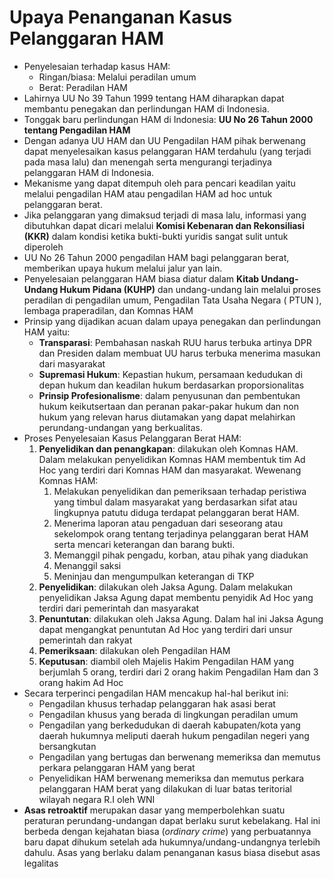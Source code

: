 # Upaya Penanganan Kasus Pelanggaran HAM

- Penyelesaian terhadap kasus HAM:
    - Ringan/biasa: Melalui peradilan umum
    - Berat: Peradilan HAM
- Lahirnya UU No 39 Tahun 1999 tentang HAM diharapkan dapat membantu penegakan dan perlindungan HAM di Indonesia.
- Tonggak baru perlindungan HAM di Indonesia: **UU No 26 Tahun 2000 tentang Pengadilan HAM**
- Dengan adanya UU HAM dan UU Pengadilan HAM pihak berwenang dapat menyelesaikan kasus pelanggaran HAM terdahulu (yang terjadi pada masa lalu) dan menengah serta mengurangi terjadinya pelanggaran HAM di Indonesia.
- Mekanisme yang dapat ditempuh oleh para pencari keadilan yaitu melalui pengadilan HAM atau pengadilan HAM ad hoc untuk pelanggaran berat. 
- Jika pelanggaran yang dimaksud terjadi di masa lalu, informasi yang dibutuhkan dapat dicari melalui **Komisi Kebenaran dan Rekonsiliasi (KKR)** dalam kondisi ketika bukti-bukti yuridis sangat sulit untuk diperoleh
- UU No 26 Tahun 2000 pengadilan HAM bagi pelanggaran berat, memberikan upaya hukum melalui jalur yan lain.
- Penyelesaian pelanggaran HAM biasa diatur dalam **Kitab Undang-Undang Hukum Pidana (KUHP)** dan undang-undang lain melalui proses peradilan di pengadilan umum, Pengadilan Tata Usaha Negara ( PTUN ), lembaga praperadilan, dan Komnas HAM
- Prinsip yang dijadikan acuan dalam upaya penegakan dan perlindungan HAM yaitu:
    - **Transparasi**: Pembahasan naskah RUU harus terbuka artinya DPR dan Presiden dalam membuat UU harus terbuka menerima masukan dari masyarakat
    - **Supremasi Hukum**: Kepastian hukum, persamaan kedudukan di depan hukum dan keadilan hukum berdasarkan proporsionalitas
    - **Prinsip Profesionalisme**: dalam penyusunan dan pembentukan hukum keikutsertaan dan peranan pakar-pakar hukum dan non hukum yang relevan harus diutamakan yang dapat melahirkan perundang-undangan yang berkualitas.
- Proses Penyelesaian Kasus Pelanggaran Berat HAM:
    1. **Penyelidikan dan penangkapan**: dilakukan oleh Komnas HAM. Dalam melakukan penyelidikan Komnas HAM membentuk tim Ad Hoc yang terdiri dari Komnas HAM dan masyarakat. Wewenang Komnas HAM:
        1. Melakukan penyelidikan dan pemeriksaan terhadap peristiwa yang timbul dalam masyarakat yang berdasarkan sifat atau lingkupnya patutu diduga terdapat pelanggaran berat HAM.
        2. Menerima laporan atau pengaduan dari seseorang atau sekelompok orang tentang terjadinya pelanggaran berat HAM serta mencari keterangan dan barang bukti.
        3. Memanggil pihak pengadu, korban, atau pihak yang diadukan
        4. Menanggil saksi
        5. Meninjau dan mengumpulkan keterangan di TKP
    2. **Penyelidikan**: dilakukan oleh Jaksa Agung. Dalam melakukan penyelidikan Jaksa Agung dapat membentu penyidik Ad Hoc yang terdiri dari pemerintah dan masyarakat
    3. **Penuntutan**: dilakukan oleh Jaksa Agung. Dalam hal ini Jaksa Agung dapat mengangkat penuntutan Ad Hoc yang terdiri dari unsur pemerintah dan rakyat
    4. **Pemeriksaan**: dilakukan oleh Pengadilan HAM
    5. **Keputusan**: diambil oleh Majelis Hakim Pengadilan HAM yang berjumlah 5 orang, terdiri dari 2 orang hakim Pengadilan Ham dan 3 orang hakim Ad Hoc
- Secara terperinci pengadilan HAM mencakup hal-hal berikut ini:
    - Pengadilan khusus terhadap pelanggaran hak asasi berat
    - Pengadilan khusus yang berada di lingkungan peradilan umum
    - Pengadilan yang berkedudukan di daerah kabupaten/kota yang daerah hukumnya meliputi daerah hukum pengadilan negeri yang bersangkutan
    - Pengadilan yang bertugas dan berwenang memeriksa dan memutus perkara pelanggaran HAM yang berat
    - Penyelidikan HAM berwenang memeriksa dan memutus perkara pelanggaran HAM berat yang dilakukan di luar batas teritorial wilayah negara R.I oleh WNI
- **Asas retroaktif** merupakan dasar yang memperbolehkan suatu peraturan perundang-undangan dapat berlaku surut kebelakang. Hal ini berbeda dengan kejahatan biasa (*ordinary crime*) yang perbuatannya baru dapat dihukum setelah ada hukumnya/undang-undangnya terlebih dahulu. Asas yang berlaku dalam penanganan kasus biasa disebut asas legalitas